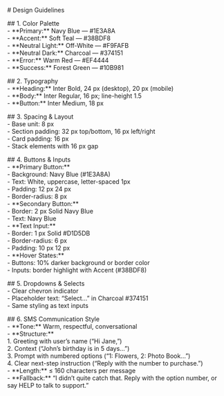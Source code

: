 \# Design Guidelines

\#\# 1\. Color Palette    
\- \*\*Primary:\*\* Navy Blue — \#1E3A8A    
\- \*\*Accent:\*\* Soft Teal — \#38BDF8    
\- \*\*Neutral Light:\*\* Off-White — \#F9FAFB    
\- \*\*Neutral Dark:\*\* Charcoal — \#374151    
\- \*\*Error:\*\* Warm Red — \#EF4444    
\- \*\*Success:\*\* Forest Green — \#10B981  

\#\# 2\. Typography    
\- \*\*Heading:\*\* Inter Bold, 24 px (desktop), 20 px (mobile)    
\- \*\*Body:\*\* Inter Regular, 16 px; line-height 1.5    
\- \*\*Button:\*\* Inter Medium, 18 px  

\#\# 3\. Spacing & Layout    
\- Base unit: 8 px    
\- Section padding: 32 px top/bottom, 16 px left/right    
\- Card padding: 16 px    
\- Stack elements with 16 px gap  

\#\# 4\. Buttons & Inputs    
\- \*\*Primary Button:\*\*    
  \- Background: Navy Blue (\#1E3A8A)    
  \- Text: White, uppercase, letter-spaced 1px    
  \- Padding: 12 px 24 px    
  \- Border-radius: 8 px    
\- \*\*Secondary Button:\*\*    
  \- Border: 2 px Solid Navy Blue    
  \- Text: Navy Blue    
\- \*\*Text Input:\*\*    
  \- Border: 1 px Solid \#D1D5DB    
  \- Border-radius: 6 px    
  \- Padding: 10 px 12 px    
\- \*\*Hover States:\*\*    
  \- Buttons: 10% darker background or border color    
  \- Inputs: border highlight with Accent (\#38BDF8)  

\#\# 5\. Dropdowns & Selects    
\- Clear chevron indicator    
\- Placeholder text: “Select…” in Charcoal \#374151    
\- Same styling as text inputs  

\#\# 6\. SMS Communication Style    
\- \*\*Tone:\*\* Warm, respectful, conversational    
\- \*\*Structure:\*\*    
  1\. Greeting with user’s name (“Hi Jane,”)    
  2\. Context (“John’s birthday is in 5 days…”)    
  3\. Prompt with numbered options (“1: Flowers, 2: Photo Book…”)    
  4\. Clear next-step instruction (“Reply with the number to purchase.”)    
\- \*\*Length:\*\* ≤ 160 characters per message    
\- \*\*Fallback:\*\* “I didn’t quite catch that. Reply with the option number, or say HELP to talk to support.”  
